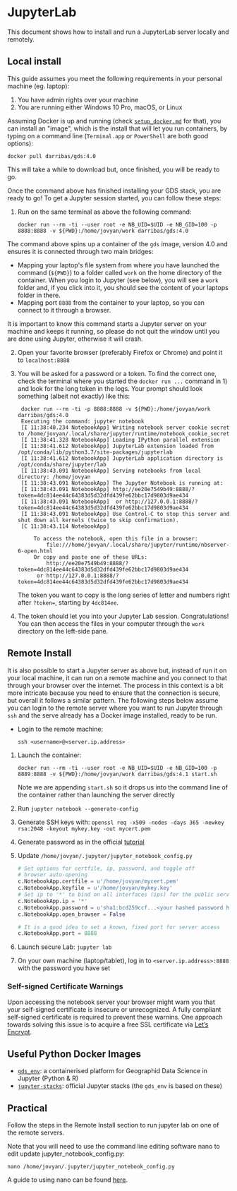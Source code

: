 # JupyterLab

This document shows how to install and run a JupyterLab server locally and
remotely.

## Local install

This guide assumes you meet the following requirements in your personal
machine (eg. laptop):

1. You have admin rights over your machine
1. You are running either Windows 10 Pro, macOS, or Linux

Assuming Docker is up and running (check [`setup_docker.md`](setup_docker.md)
for that), you can install an "image", which is the install that will let you
run containers, by typing on a command line (`Terminal.app` or `PowerShell`
are both good options):

```
docker pull darribas/gds:4.0
```

This will take a while to download but, once finished, you will be ready
to go.

Once the command above has finished installing your GDS stack, you are ready to go! To get a Jupyter session started, you can follow these steps:

1. Run on the same terminal as above the following command:

    ```shell
    docker run --rm -ti --user root -e NB_UID=$UID -e NB_GID=100 -p 8888:8888 -v ${PWD}:/home/jovyan/work darribas/gds:4.0
    ```

The command above spins up a container of the `gds` image, version 4.0 and
ensures it is connected through two main bridges:

- Mapping your laptop's file system from where you have launched the
   command (`${PWD}`) to a folder called `work` on the home directory of
   the container. When you login to Jupyter (see below), you will see a
   `work` folder and, if you click into it, you should see the content of
   your laptops folder in there.
- Mapping port `8888` from the container to your laptop, so you can
   connect to it through a browser.

It is important to know this command starts a Jupyter server on your machine and keeps it running, so please do not quit the window until you are
done using Jupyter, otherwise it will crash.

2. Open your favorite browser (preferably Firefox or Chrome) and point it to
   `localhost:8888`
3. You will be asked for a password or a token. To find the correct one, check
   the terminal where you started the `docker run ...` command in 1) and look
   for the long token in the logs. Your prompt should look something (albeit
   not exactly) like this:

   ```shell
    docker run --rm -ti -p 8888:8888 -v ${PWD}:/home/jovyan/work darribas/gds:4.0
    Executing the command: jupyter notebook
    [I 11:38:40.234 NotebookApp] Writing notebook server cookie secret to /home/jovyan/.local/share/jupyter/runtime/notebook_cookie_secret
    [I 11:38:41.328 NotebookApp] Loading IPython parallel extension
    [I 11:38:41.612 NotebookApp] JupyterLab extension loaded from /opt/conda/lib/python3.7/site-packages/jupyterlab
    [I 11:38:41.612 NotebookApp] JupyterLab application directory is /opt/conda/share/jupyter/lab
    [I 11:38:43.091 NotebookApp] Serving notebooks from local directory: /home/jovyan
    [I 11:38:43.091 NotebookApp] The Jupyter Notebook is running at:
    [I 11:38:43.091 NotebookApp] http://ee20e7549b49:8888/?token=4dc814ee44c64383d5d32dfd439fe62bbc17d9803d9ae434
    [I 11:38:43.091 NotebookApp]  or http://127.0.0.1:8888/?token=4dc814ee44c64383d5d32dfd439fe62bbc17d9803d9ae434
    [I 11:38:43.091 NotebookApp] Use Control-C to stop this server and shut down all kernels (twice to skip confirmation).
    [C 11:38:43.114 NotebookApp]

        To access the notebook, open this file in a browser:
            file:///home/jovyan/.local/share/jupyter/runtime/nbserver-6-open.html
        Or copy and paste one of these URLs:
            http://ee20e7549b49:8888/?token=4dc814ee44c64383d5d32dfd439fe62bbc17d9803d9ae434
         or http://127.0.0.1:8888/?token=4dc814ee44c64383d5d32dfd439fe62bbc17d9803d9ae434
   ```

   The token you want to copy is the long series of letter and numbers right
   after `?token=`, starting by `4dc814ee`.
4. The token should let you into your Jupyter Lab session. Congratulations!
   You can then access the files in your computer through the `work` directory
   on the left-side pane.

## Remote Install

It is also possible to start a Jupyter server as above but, instead of run it
on your local machine, it can run on a remote machine and you connect to that
through your browser over the internet. The process in this context is a bit
more intricate because you need to ensure that the connection is secure, but
overall it follows a similar pattern. The following steps below assume you can
login to the remote server where you want to run Jupyter through `ssh` and the
serve already has a Docker image installed, ready to be run.

- Login to the remote machine:

    ```
    ssh <username>@<server.ip.address>
    ```

1. Launch the container:

    ```shell
    docker run --rm -ti --user root -e NB_UID=$UID -e NB_GID=100 -p 8889:8888 -v ${PWD}:/home/jovyan/work darribas/gds:4.1 start.sh  
    ```

    Note we are appending `start.sh` so it drops us into
    the command line of the container rather than launching the server directly

1. Run `jupyter notebook --generate-config`
1. Generate SSH keys with: `openssl req -x509 -nodes -days 365 -newkey rsa:2048 -keyout mykey.key -out mycert.pem`
1. Generate password as in the official [tutorial](http://jupyter-notebook.readthedocs.io/en/stable/public_server.html#preparing-a-hashed-password)
1. Update `/home/jovyan/.jupyter/jupyter_notebook_config.py`
    ```python
    # Set options for certfile, ip, password, and toggle off
    # browser auto-opening
    c.NotebookApp.certfile = u'/home/jovyan/mycert.pem'
    c.NotebookApp.keyfile = u'/home/jovyan/mykey.key'
    # Set ip to '*' to bind on all interfaces (ips) for the public server
    c.NotebookApp.ip = '*'
    c.NotebookApp.password = u'sha1:bcd259ccf...<your hashed password here>'
    c.NotebookApp.open_browser = False

    # It is a good idea to set a known, fixed port for server access
    c.NotebookApp.port = 8888
    ```
1. Launch secure Lab: `jupyter lab`
1. On your own machine (laptop/tablet), log in to `<server.ip.address>:8888` with the password you have set

### Self-signed Certificate Warnings

Upon accessing the notebook server your browser might warn you that your self-signed certificate is 
insecure or unrecognized. A fully compliant self-signed certificate is required to prevent these warnins. 
One approach towards solving this issue is to acquire a free SSL certificate via 
[Let’s Encrypt](https://jupyter-notebook.readthedocs.io/en/stable/public_server.html#using-let-s-encrypt). 

## Useful Python Docker Images

- [`gds_env`](https://github.com/darribas/gds_env): a containerised platform
  for Geographid Data Science in Jupyter (Python & R)
- [`jupyter-stacks`](https://github.com/jupyter/docker-stacks): official
  Jupyter stacks (the `gds_env` is based on these)

## Practical

Follow the steps in the Remote Install section to run jupyter lab on one of the remote servers.

Note that you will need to use the command line editing software nano to edit update jupyter_notebook_config.py:


```shell
nano /home/jovyan/.jupyter/jupyter_notebook_config.py
```

A guide to using nano can be found [here](https://www.howtogeek.com/howto/42980/the-beginners-guide-to-nano-the-linux-command-line-text-editor/). 
